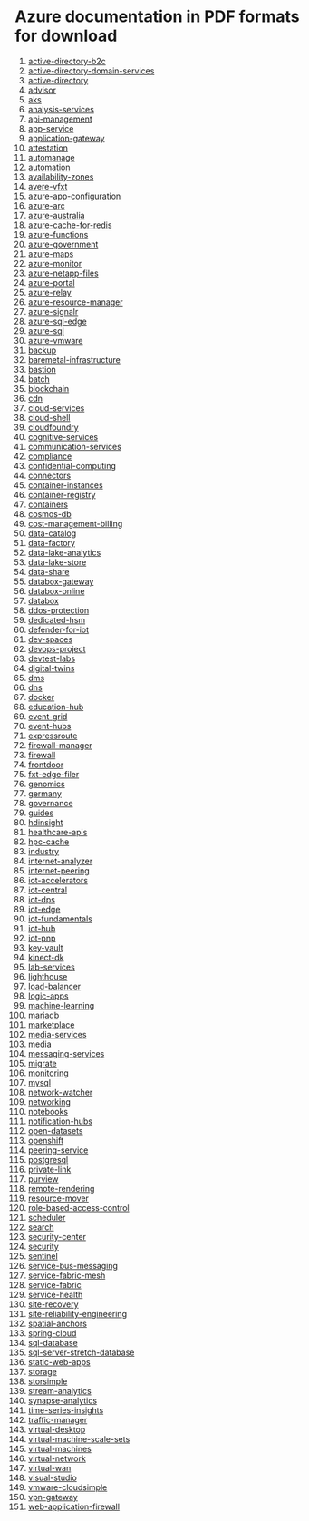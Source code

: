 <html> 
<body>
 <h1> Azure documentation in PDF formats for download </h1>
<ol> 
<li><a href="https://docs.microsoft.com/en-us/azure/opbuildpdf/active-directory-b2c/toc.pdf">active-directory-b2c</a></li>
<li><a href="https://docs.microsoft.com/en-us/azure/opbuildpdf/active-directory-domain-services/toc.pdf">active-directory-domain-services</a></li>
<li><a href="https://docs.microsoft.com/en-us/azure/opbuildpdf/active-directory/toc.pdf">active-directory</a></li>
<li><a href="https://docs.microsoft.com/en-us/azure/opbuildpdf/advisor/toc.pdf">advisor</a></li>
<li><a href="https://docs.microsoft.com/en-us/azure/opbuildpdf/aks/toc.pdf">aks</a></li>
<li><a href="https://docs.microsoft.com/en-us/azure/opbuildpdf/analysis-services/toc.pdf">analysis-services</a></li>
<li><a href="https://docs.microsoft.com/en-us/azure/opbuildpdf/api-management/toc.pdf">api-management</a></li>
<li><a href="https://docs.microsoft.com/en-us/azure/opbuildpdf/app-service/toc.pdf">app-service</a></li>
<li><a href="https://docs.microsoft.com/en-us/azure/opbuildpdf/application-gateway/toc.pdf">application-gateway</a></li>
<li><a href="https://docs.microsoft.com/en-us/azure/opbuildpdf/attestation/toc.pdf">attestation</a></li>
<li><a href="https://docs.microsoft.com/en-us/azure/opbuildpdf/automanage/toc.pdf">automanage</a></li>
<li><a href="https://docs.microsoft.com/en-us/azure/opbuildpdf/automation/toc.pdf">automation</a></li>
<li><a href="https://docs.microsoft.com/en-us/azure/opbuildpdf/availability-zones/toc.pdf">availability-zones</a></li>
<li><a href="https://docs.microsoft.com/en-us/azure/opbuildpdf/avere-vfxt/toc.pdf">avere-vfxt</a></li>
<li><a href="https://docs.microsoft.com/en-us/azure/opbuildpdf/azure-app-configuration/toc.pdf">azure-app-configuration</a></li>
<li><a href="https://docs.microsoft.com/en-us/azure/opbuildpdf/azure-arc/toc.pdf">azure-arc</a></li>
<li><a href="https://docs.microsoft.com/en-us/azure/opbuildpdf/azure-australia/toc.pdf">azure-australia</a></li>
<li><a href="https://docs.microsoft.com/en-us/azure/opbuildpdf/azure-cache-for-redis/toc.pdf">azure-cache-for-redis</a></li>
<li><a href="https://docs.microsoft.com/en-us/azure/opbuildpdf/azure-functions/toc.pdf">azure-functions</a></li>
<li><a href="https://docs.microsoft.com/en-us/azure/opbuildpdf/azure-government/toc.pdf">azure-government</a></li>
<li><a href="https://docs.microsoft.com/en-us/azure/opbuildpdf/azure-maps/toc.pdf">azure-maps</a></li>
<li><a href="https://docs.microsoft.com/en-us/azure/opbuildpdf/azure-monitor/toc.pdf">azure-monitor</a></li>
<li><a href="https://docs.microsoft.com/en-us/azure/opbuildpdf/azure-netapp-files/toc.pdf">azure-netapp-files</a></li>
<li><a href="https://docs.microsoft.com/en-us/azure/opbuildpdf/azure-portal/toc.pdf">azure-portal</a></li>
<li><a href="https://docs.microsoft.com/en-us/azure/opbuildpdf/azure-relay/toc.pdf">azure-relay</a></li>
<li><a href="https://docs.microsoft.com/en-us/azure/opbuildpdf/azure-resource-manager/toc.pdf">azure-resource-manager</a></li>
<li><a href="https://docs.microsoft.com/en-us/azure/opbuildpdf/azure-signalr/toc.pdf">azure-signalr</a></li>
<li><a href="https://docs.microsoft.com/en-us/azure/opbuildpdf/azure-sql-edge/toc.pdf">azure-sql-edge</a></li>
<li><a href="https://docs.microsoft.com/en-us/azure/opbuildpdf/azure-sql/toc.pdf">azure-sql</a></li>
<li><a href="https://docs.microsoft.com/en-us/azure/opbuildpdf/azure-vmware/toc.pdf">azure-vmware</a></li>
<li><a href="https://docs.microsoft.com/en-us/azure/opbuildpdf/backup/toc.pdf">backup</a></li>
<li><a href="https://docs.microsoft.com/en-us/azure/opbuildpdf/baremetal-infrastructure/toc.pdf">baremetal-infrastructure</a></li>
<li><a href="https://docs.microsoft.com/en-us/azure/opbuildpdf/bastion/toc.pdf">bastion</a></li>
<li><a href="https://docs.microsoft.com/en-us/azure/opbuildpdf/batch/toc.pdf">batch</a></li>
<li><a href="https://docs.microsoft.com/en-us/azure/opbuildpdf/blockchain/toc.pdf">blockchain</a></li>
<li><a href="https://docs.microsoft.com/en-us/azure/opbuildpdf/cdn/toc.pdf">cdn</a></li>
<li><a href="https://docs.microsoft.com/en-us/azure/opbuildpdf/cloud-services/toc.pdf">cloud-services</a></li>
<li><a href="https://docs.microsoft.com/en-us/azure/opbuildpdf/cloud-shell/toc.pdf">cloud-shell</a></li>
<li><a href="https://docs.microsoft.com/en-us/azure/opbuildpdf/cloudfoundry/toc.pdf">cloudfoundry</a></li>
<li><a href="https://docs.microsoft.com/en-us/azure/opbuildpdf/cognitive-services/toc.pdf">cognitive-services</a></li>
<li><a href="https://docs.microsoft.com/en-us/azure/opbuildpdf/communication-services/toc.pdf">communication-services</a></li>
<li><a href="https://docs.microsoft.com/en-us/azure/opbuildpdf/compliance/toc.pdf">compliance</a></li>
<li><a href="https://docs.microsoft.com/en-us/azure/opbuildpdf/confidential-computing/toc.pdf">confidential-computing</a></li>
<li><a href="https://docs.microsoft.com/en-us/azure/opbuildpdf/connectors/toc.pdf">connectors</a></li>
<li><a href="https://docs.microsoft.com/en-us/azure/opbuildpdf/container-instances/toc.pdf">container-instances</a></li>
<li><a href="https://docs.microsoft.com/en-us/azure/opbuildpdf/container-registry/toc.pdf">container-registry</a></li>
<li><a href="https://docs.microsoft.com/en-us/azure/opbuildpdf/containers/toc.pdf">containers</a></li>
<li><a href="https://docs.microsoft.com/en-us/azure/opbuildpdf/cosmos-db/toc.pdf">cosmos-db</a></li>
<li><a href="https://docs.microsoft.com/en-us/azure/opbuildpdf/cost-management-billing/toc.pdf">cost-management-billing</a></li>
<li><a href="https://docs.microsoft.com/en-us/azure/opbuildpdf/data-catalog/toc.pdf">data-catalog</a></li>
<li><a href="https://docs.microsoft.com/en-us/azure/opbuildpdf/data-factory/toc.pdf">data-factory</a></li>
<li><a href="https://docs.microsoft.com/en-us/azure/opbuildpdf/data-lake-analytics/toc.pdf">data-lake-analytics</a></li>
<li><a href="https://docs.microsoft.com/en-us/azure/opbuildpdf/data-lake-store/toc.pdf">data-lake-store</a></li>
<li><a href="https://docs.microsoft.com/en-us/azure/opbuildpdf/data-share/toc.pdf">data-share</a></li>
<li><a href="https://docs.microsoft.com/en-us/azure/opbuildpdf/databox-gateway/toc.pdf">databox-gateway</a></li>
<li><a href="https://docs.microsoft.com/en-us/azure/opbuildpdf/databox-online/toc.pdf">databox-online</a></li>
<li><a href="https://docs.microsoft.com/en-us/azure/opbuildpdf/databox/toc.pdf">databox</a></li>
<li><a href="https://docs.microsoft.com/en-us/azure/opbuildpdf/ddos-protection/toc.pdf">ddos-protection</a></li>
<li><a href="https://docs.microsoft.com/en-us/azure/opbuildpdf/dedicated-hsm/toc.pdf">dedicated-hsm</a></li>
<li><a href="https://docs.microsoft.com/en-us/azure/opbuildpdf/defender-for-iot/toc.pdf">defender-for-iot</a></li>
<li><a href="https://docs.microsoft.com/en-us/azure/opbuildpdf/dev-spaces/toc.pdf">dev-spaces</a></li>
<li><a href="https://docs.microsoft.com/en-us/azure/opbuildpdf/devops-project/toc.pdf">devops-project</a></li>
<li><a href="https://docs.microsoft.com/en-us/azure/opbuildpdf/devtest-labs/toc.pdf">devtest-labs</a></li>
<li><a href="https://docs.microsoft.com/en-us/azure/opbuildpdf/digital-twins/toc.pdf">digital-twins</a></li>
<li><a href="https://docs.microsoft.com/en-us/azure/opbuildpdf/dms/toc.pdf">dms</a></li>
<li><a href="https://docs.microsoft.com/en-us/azure/opbuildpdf/dns/toc.pdf">dns</a></li>
<li><a href="https://docs.microsoft.com/en-us/azure/opbuildpdf/docker/toc.pdf">docker</a></li>
<li><a href="https://docs.microsoft.com/en-us/azure/opbuildpdf/education-hub/toc.pdf">education-hub</a></li>
<li><a href="https://docs.microsoft.com/en-us/azure/opbuildpdf/event-grid/toc.pdf">event-grid</a></li>
<li><a href="https://docs.microsoft.com/en-us/azure/opbuildpdf/event-hubs/toc.pdf">event-hubs</a></li>
<li><a href="https://docs.microsoft.com/en-us/azure/opbuildpdf/expressroute/toc.pdf">expressroute</a></li>
<li><a href="https://docs.microsoft.com/en-us/azure/opbuildpdf/firewall-manager/toc.pdf">firewall-manager</a></li>
<li><a href="https://docs.microsoft.com/en-us/azure/opbuildpdf/firewall/toc.pdf">firewall</a></li>
<li><a href="https://docs.microsoft.com/en-us/azure/opbuildpdf/frontdoor/toc.pdf">frontdoor</a></li>
<li><a href="https://docs.microsoft.com/en-us/azure/opbuildpdf/fxt-edge-filer/toc.pdf">fxt-edge-filer</a></li>
<li><a href="https://docs.microsoft.com/en-us/azure/opbuildpdf/genomics/toc.pdf">genomics</a></li>
<li><a href="https://docs.microsoft.com/en-us/azure/opbuildpdf/germany/toc.pdf">germany</a></li>
<li><a href="https://docs.microsoft.com/en-us/azure/opbuildpdf/governance/toc.pdf">governance</a></li>
<li><a href="https://docs.microsoft.com/en-us/azure/opbuildpdf/guides/toc.pdf">guides</a></li>
<li><a href="https://docs.microsoft.com/en-us/azure/opbuildpdf/hdinsight/toc.pdf">hdinsight</a></li>
<li><a href="https://docs.microsoft.com/en-us/azure/opbuildpdf/healthcare-apis/toc.pdf">healthcare-apis</a></li>
<li><a href="https://docs.microsoft.com/en-us/azure/opbuildpdf/hpc-cache/toc.pdf">hpc-cache</a></li>
<li><a href="https://docs.microsoft.com/en-us/azure/opbuildpdf/industry/toc.pdf">industry</a></li>
<li><a href="https://docs.microsoft.com/en-us/azure/opbuildpdf/internet-analyzer/toc.pdf">internet-analyzer</a></li>
<li><a href="https://docs.microsoft.com/en-us/azure/opbuildpdf/internet-peering/toc.pdf">internet-peering</a></li>
<li><a href="https://docs.microsoft.com/en-us/azure/opbuildpdf/iot-accelerators/toc.pdf">iot-accelerators</a></li>
<li><a href="https://docs.microsoft.com/en-us/azure/opbuildpdf/iot-central/toc.pdf">iot-central</a></li>
<li><a href="https://docs.microsoft.com/en-us/azure/opbuildpdf/iot-dps/toc.pdf">iot-dps</a></li>
<li><a href="https://docs.microsoft.com/en-us/azure/opbuildpdf/iot-edge/toc.pdf">iot-edge</a></li>
<li><a href="https://docs.microsoft.com/en-us/azure/opbuildpdf/iot-fundamentals/toc.pdf">iot-fundamentals</a></li>
<li><a href="https://docs.microsoft.com/en-us/azure/opbuildpdf/iot-hub/toc.pdf">iot-hub</a></li>
<li><a href="https://docs.microsoft.com/en-us/azure/opbuildpdf/iot-pnp/toc.pdf">iot-pnp</a></li>
<li><a href="https://docs.microsoft.com/en-us/azure/opbuildpdf/key-vault/toc.pdf">key-vault</a></li>
<li><a href="https://docs.microsoft.com/en-us/azure/opbuildpdf/kinect-dk/toc.pdf">kinect-dk</a></li>
<li><a href="https://docs.microsoft.com/en-us/azure/opbuildpdf/lab-services/toc.pdf">lab-services</a></li>
<li><a href="https://docs.microsoft.com/en-us/azure/opbuildpdf/lighthouse/toc.pdf">lighthouse</a></li>
<li><a href="https://docs.microsoft.com/en-us/azure/opbuildpdf/load-balancer/toc.pdf">load-balancer</a></li>
<li><a href="https://docs.microsoft.com/en-us/azure/opbuildpdf/logic-apps/toc.pdf">logic-apps</a></li>
<li><a href="https://docs.microsoft.com/en-us/azure/opbuildpdf/machine-learning/toc.pdf">machine-learning</a></li>
<li><a href="https://docs.microsoft.com/en-us/azure/opbuildpdf/mariadb/toc.pdf">mariadb</a></li>
<li><a href="https://docs.microsoft.com/en-us/azure/opbuildpdf/marketplace/toc.pdf">marketplace</a></li>
<li><a href="https://docs.microsoft.com/en-us/azure/opbuildpdf/media-services/toc.pdf">media-services</a></li>
<li><a href="https://docs.microsoft.com/en-us/azure/opbuildpdf/media/toc.pdf">media</a></li>
<li><a href="https://docs.microsoft.com/en-us/azure/opbuildpdf/messaging-services/toc.pdf">messaging-services</a></li>
<li><a href="https://docs.microsoft.com/en-us/azure/opbuildpdf/migrate/toc.pdf">migrate</a></li>
<li><a href="https://docs.microsoft.com/en-us/azure/opbuildpdf/monitoring/toc.pdf">monitoring</a></li>
<li><a href="https://docs.microsoft.com/en-us/azure/opbuildpdf/mysql/toc.pdf">mysql</a></li>
<li><a href="https://docs.microsoft.com/en-us/azure/opbuildpdf/network-watcher/toc.pdf">network-watcher</a></li>
<li><a href="https://docs.microsoft.com/en-us/azure/opbuildpdf/networking/toc.pdf">networking</a></li>
<li><a href="https://docs.microsoft.com/en-us/azure/opbuildpdf/notebooks/toc.pdf">notebooks</a></li>
<li><a href="https://docs.microsoft.com/en-us/azure/opbuildpdf/notification-hubs/toc.pdf">notification-hubs</a></li>
<li><a href="https://docs.microsoft.com/en-us/azure/opbuildpdf/open-datasets/toc.pdf">open-datasets</a></li>
<li><a href="https://docs.microsoft.com/en-us/azure/opbuildpdf/openshift/toc.pdf">openshift</a></li>
<li><a href="https://docs.microsoft.com/en-us/azure/opbuildpdf/peering-service/toc.pdf">peering-service</a></li>
<li><a href="https://docs.microsoft.com/en-us/azure/opbuildpdf/postgresql/toc.pdf">postgresql</a></li>
<li><a href="https://docs.microsoft.com/en-us/azure/opbuildpdf/private-link/toc.pdf">private-link</a></li>
<li><a href="https://docs.microsoft.com/en-us/azure/opbuildpdf/purview/toc.pdf">purview</a></li>
<li><a href="https://docs.microsoft.com/en-us/azure/opbuildpdf/remote-rendering/toc.pdf">remote-rendering</a></li>
<li><a href="https://docs.microsoft.com/en-us/azure/opbuildpdf/resource-mover/toc.pdf">resource-mover</a></li>
<li><a href="https://docs.microsoft.com/en-us/azure/opbuildpdf/role-based-access-control/toc.pdf">role-based-access-control</a></li>
<li><a href="https://docs.microsoft.com/en-us/azure/opbuildpdf/scheduler/toc.pdf">scheduler</a></li>
<li><a href="https://docs.microsoft.com/en-us/azure/opbuildpdf/search/toc.pdf">search</a></li>
<li><a href="https://docs.microsoft.com/en-us/azure/opbuildpdf/security-center/toc.pdf">security-center</a></li>
<li><a href="https://docs.microsoft.com/en-us/azure/opbuildpdf/security/toc.pdf">security</a></li>
<li><a href="https://docs.microsoft.com/en-us/azure/opbuildpdf/sentinel/toc.pdf">sentinel</a></li>
<li><a href="https://docs.microsoft.com/en-us/azure/opbuildpdf/service-bus-messaging/toc.pdf">service-bus-messaging</a></li>
<li><a href="https://docs.microsoft.com/en-us/azure/opbuildpdf/service-fabric-mesh/toc.pdf">service-fabric-mesh</a></li>
<li><a href="https://docs.microsoft.com/en-us/azure/opbuildpdf/service-fabric/toc.pdf">service-fabric</a></li>
<li><a href="https://docs.microsoft.com/en-us/azure/opbuildpdf/service-health/toc.pdf">service-health</a></li>
<li><a href="https://docs.microsoft.com/en-us/azure/opbuildpdf/site-recovery/toc.pdf">site-recovery</a></li>
<li><a href="https://docs.microsoft.com/en-us/azure/opbuildpdf/site-reliability-engineering/toc.pdf">site-reliability-engineering</a></li>
<li><a href="https://docs.microsoft.com/en-us/azure/opbuildpdf/spatial-anchors/toc.pdf">spatial-anchors</a></li>
<li><a href="https://docs.microsoft.com/en-us/azure/opbuildpdf/spring-cloud/toc.pdf">spring-cloud</a></li>
<li><a href="https://docs.microsoft.com/en-us/azure/opbuildpdf/sql-database/toc.pdf">sql-database</a></li>
<li><a href="https://docs.microsoft.com/en-us/azure/opbuildpdf/sql-server-stretch-database/toc.pdf">sql-server-stretch-database</a></li>
<li><a href="https://docs.microsoft.com/en-us/azure/opbuildpdf/static-web-apps/toc.pdf">static-web-apps</a></li>
<li><a href="https://docs.microsoft.com/en-us/azure/opbuildpdf/storage/toc.pdf">storage</a></li>
<li><a href="https://docs.microsoft.com/en-us/azure/opbuildpdf/storsimple/toc.pdf">storsimple</a></li>
<li><a href="https://docs.microsoft.com/en-us/azure/opbuildpdf/stream-analytics/toc.pdf">stream-analytics</a></li>
<li><a href="https://docs.microsoft.com/en-us/azure/opbuildpdf/synapse-analytics/toc.pdf">synapse-analytics</a></li>
<li><a href="https://docs.microsoft.com/en-us/azure/opbuildpdf/time-series-insights/toc.pdf">time-series-insights</a></li>
<li><a href="https://docs.microsoft.com/en-us/azure/opbuildpdf/traffic-manager/toc.pdf">traffic-manager</a></li>
<li><a href="https://docs.microsoft.com/en-us/azure/opbuildpdf/virtual-desktop/toc.pdf">virtual-desktop</a></li>
<li><a href="https://docs.microsoft.com/en-us/azure/opbuildpdf/virtual-machine-scale-sets/toc.pdf">virtual-machine-scale-sets</a></li>
<li><a href="https://docs.microsoft.com/en-us/azure/opbuildpdf/virtual-machines/toc.pdf">virtual-machines</a></li>
<li><a href="https://docs.microsoft.com/en-us/azure/opbuildpdf/virtual-network/toc.pdf">virtual-network</a></li>
<li><a href="https://docs.microsoft.com/en-us/azure/opbuildpdf/virtual-wan/toc.pdf">virtual-wan</a></li>
<li><a href="https://docs.microsoft.com/en-us/azure/opbuildpdf/visual-studio/toc.pdf">visual-studio</a></li>
<li><a href="https://docs.microsoft.com/en-us/azure/opbuildpdf/vmware-cloudsimple/toc.pdf">vmware-cloudsimple</a></li>
<li><a href="https://docs.microsoft.com/en-us/azure/opbuildpdf/vpn-gateway/toc.pdf">vpn-gateway</a></li>
<li><a href="https://docs.microsoft.com/en-us/azure/opbuildpdf/web-application-firewall/toc.pdf">web-application-firewall</a>
</ol>
</body>
</html>
